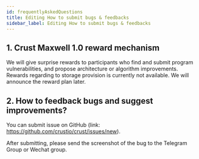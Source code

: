 ```yaml
---
id: frequentlyAskedQuestions
title: Editing How to submit bugs & feedbacks
sidebar_label: Editing How to submit bugs & feedbacks
---
```


## 1. Crust Maxwell 1.0 reward mechanism

We will give surprise rewards to participants who  find and submit program vulnerabilities, and propose architecture or algorithm improvements.
Rewards regarding to storage provision is currently not available. We will announce the reward plan later. 

## 2. How to feedback bugs and suggest improvements?

You can submit issue on GitHub (link: https://github.com/crustio/crust/issues/new).

After submitting, please send the screenshot of the bug to the Telegram Group or Wechat group.